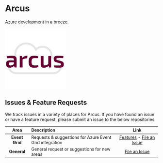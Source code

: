 # Arcus
Azure development in a breeze.

![Arcus](./media/arcus.png)

## Issues & Feature Requests
We track issues in a variety of places for Arcus. If you have found an issue or have a feature request, please submit an issue to the below repositories.

| Area           | Description                                             | Link                   |
|:--------------:|:--------------------------------------------------------|:----------------------:|
| **Event Grid** | Requests & suggestions for Azure Event Grid integration | [Features](https://github.com/arcus-azure/arcus.eventgrid#features) - [File an Issue](https://github.com/arcus-azure/arcus.eventgrid/issues)
| **General**    | General request or suggestions for new areas            | [File an Issue](https://github.com/arcus-azure/arcus/issues) |
